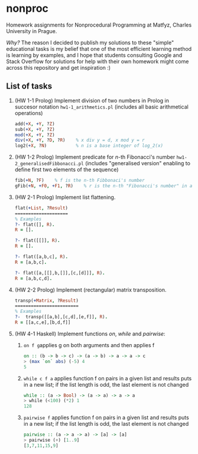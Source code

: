 # nonproc
Homework assignments for Nonprocedural Programming at Matfyz, Charles University in Prague.

*Why?* The reason I decided to publish my solutions to these "simple" educational tasks is my belief that one of the most efficient learning method is learning by examples, and I hope that students consulting Google and Stack Overflow for solutions for help with their own homework might come across this repository and get inspiration :)

## List of tasks
1.	(HW 1-1 Prolog) Implement division of two numbers in Prolog in succesor notation
	`hw1-1_arithmetics.pl` (includes all basic arithmetical operations)
	```prolog
	add(+X, +Y, ?Z)
	sub(+X, +Y, ?Z)
	mod(+X, +Y, ?Z)
	div(+X, +Y, ?D, ?R)    % x div y = d, x mod y = r
	log2(+X, ?N)           % n is a base integer of log_2(x)
	```
	
1.	(HW 1-2 Prolog) Implement predicate for _n_-th Fibonacci's number
	`hw1-2_generalisedFibbonacci.pl` (includes "generalised version" enabling to define first two elements of the sequence)
	```prolog
	fib(+N, ?F)    % f is the n-th Fibbonaci's number
	gFib(+N, +F0, +F1, ?R)    % r is the n-th "Fibonacci's number" in a sequence starting with _f0_ and _f1_
	```
	
1.	(HW 2-1 Prolog) Implement list flattening.
	```prolog
	flat(+List, ?Result)
	====================
	% Examples
	?- flat([], R).
	R = [].

	?- flat([[]], R).
	R = [].
	
	?- flat([a,b,c], R).
	R = [a,b,c].
	
	?- flat([a,[[],b,[]],[c,[d]]], R).
	R = [a,b,c,d].
	```
	
1.	(HW 2-2 Prolog) Implement (rectangular) matrix transposition.
	```prolog
	transp(+Matrix, ?Result)
	========================
	% Examples
	?-  transp([[a,b],[c,d],[e,f]], R).
	R = [[a,c,e],[b,d,f]]
	```
		
1.	(HW 4-1 Haskell) Implement functions *on*, *while* and *pairwise*:
	1.	`on f g`applies g on both arguments and then applies f
		```haskell
		on :: (b -> b -> c) -> (a -> b) -> a -> a -> c
		> (max `on` abs) (-5) 4
		5
		```
	1.	`while c f a` applies function f on pairs in a given list and results puts in a new list;
		if the list length is odd, the last element is not changed

		```haskell
		while :: (a -> Bool) -> (a -> a) -> a -> a
		> while (<100) (*2) 1
		128
		```
	1.	`pairwise f` applies function f on pairs in a given list and results puts in a new list;
		if the list length is odd, the last element is not changed

		```haskell
		pairwise :: (a -> a -> a) -> [a] -> [a]
		> pairwise (+) [1..9]
		[3,7,11,15,9]
		```

